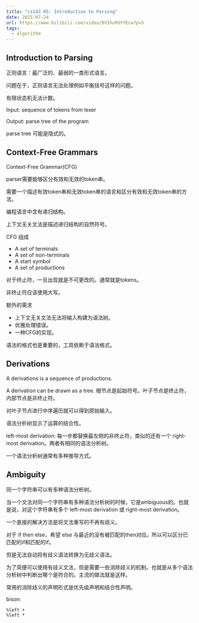 ```yaml
---
title: "cs143 05: Introduction to Parsing"
date: 2025-07-24
url: https://www.bilibili.com/video/BV1huRUYYEcw?p=5
tags:
  - algorithm
---
```


## Introduction to Parsing

正则语言：最广泛的、最弱的一类形式语言。

问题在于，正则语言无法处理例如平衡括号这样的问题。

有限状态机无法计数。

Input: sequence of tokens from lexer

Output: parse tree of the program

parse tree 可能是隐式的。

## Context-Free Grammars

Context-Free Grammar(CFG)

parser需要能够区分有效和无效的token串。

需要一个描述有效token串和无效token串的语言和区分有效和无效token串的方法。

编程语言中含有递归结构。

上下文无关文法是描述递归结构的自然符号。

CFG 组成

- A set of terminals
- A set of non-terminals
- A start symbol
- A set of productions

对于终止符，一旦出现就是不可更改的。通常就是tokens。

非终止符应该使用大写。

额外的需求

- 上下文无关文法无法将输入构建为语法树。
- 优雅处理错误。
- 一种CFG的实现。

语法的格式也是重要的，工具依赖于语法格式。

## Derivations

A derivations is a sequence of productions.

A derivation can be drawn as a tree. 根节点是起始符号。叶子节点是终止符，内部节点是非终止符。

对叶子节点进行中序遍历就可以得到原始输入。

语法分析树显示了运算的结合性。

left-most derivation: 每一步都替换最左侧的非终止符，类似的还有一个 right-most derivation。两者有相同的语法分析树。

一个语法分析树通常有多种推导方式。

## Ambiguity

同一个字符串可以有多种语法分析树。

当一个文法对同一个字符串有多种语法分析树的时候，它是ambiguous的。也就是说，对这个字符串有多个 left-most derivation 或 right-most derivation。

一个直接的解决方法是将文法重写的不再有歧义。

对于 if then else，希望 else 与最近的没有被匹配的then对应。所以可以区分已匹配的if和匹配的if。

但是无法自动将有歧义语法转换为无歧义语法。

为了简便可以使用有歧义文法，但是需要一些消除歧义的机制。也就是从多个语法分析树中判断出哪个是符合的。主流的做法就是这样。

常用的消除歧义的声明形式是优先级声明和结合性声明。

bison:

```
%left +
%left *
```

